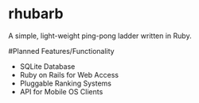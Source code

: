 rhubarb
=======

A simple, light-weight ping-pong ladder written in Ruby.

#Planned Features/Functionality

* SQLite Database
* Ruby on Rails for Web Access
* Pluggable Ranking Systems
* API for Mobile OS Clients
